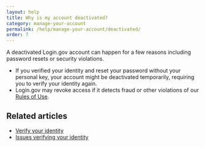 ```yaml
---
layout: help
title: Why is my account deactivated?
category: manage-your-account
permalink: /help/manage-your-account/deactivated/
order: 7
---
```


A deactivated Login.gov account can happen for a few reasons including password resets or security violations.

* If you verified your identity and reset your password without your personal key, your account might be deactivated temporarily, requiring you to verify your identity again.
* Login.gov may revoke access if it detects fraud or other violations of our [Rules of Use](/policy/rules-of-use/).


## Related articles

* [Verify your identity](#)
* [Issues verifying your identity](#)
